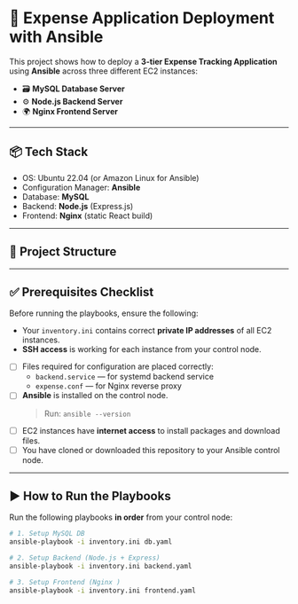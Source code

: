 # 💸 Expense Application Deployment with Ansible

This project shows how to deploy a **3-tier Expense Tracking Application** using **Ansible** across three different EC2 instances:

- 🗃️ **MySQL Database Server**
- ⚙️ **Node.js Backend Server**
- 🌍 **Nginx Frontend Server**

---

## 📦 Tech Stack

- OS: Ubuntu 22.04 (or Amazon Linux for Ansible)
- Configuration Manager: **Ansible**
- Database: **MySQL**
- Backend: **Node.js** (Express.js)
- Frontend: **Nginx** (static React build)

---

## 📁 Project Structure



---

## ✅ Prerequisites Checklist

Before running the playbooks, ensure the following:

- Your `inventory.ini` contains correct **private IP addresses** of all EC2 instances.
- **SSH access** is working for each instance from your control node.
- [ ] Files required for configuration are placed correctly:
  - `backend.service` — for systemd backend service
  - `expense.conf` — for Nginx reverse proxy
- [ ] **Ansible** is installed on the control node.
  > Run: `ansible --version`
- [ ] EC2 instances have **internet access** to install packages and download files.
- [ ] You have cloned or downloaded this repository to your Ansible control node.

---

## ▶️ How to Run the Playbooks

Run the following playbooks **in order** from your control node:

```bash
# 1. Setup MySQL DB
ansible-playbook -i inventory.ini db.yaml

# 2. Setup Backend (Node.js + Express)
ansible-playbook -i inventory.ini backend.yaml

# 3. Setup Frontend (Nginx )
ansible-playbook -i inventory.ini frontend.yaml
